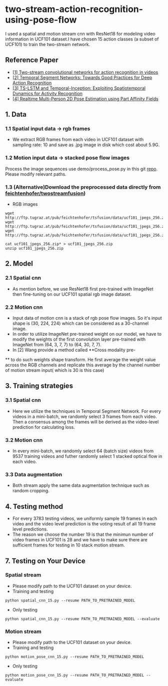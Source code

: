 # two-stream-action-recognition-using-pose-flow
I used a spatial and motion stream cnn with ResNet18 for modeling video information in UCF101 dataset.I have chosen 15 action classes (a subset of UCF101) to train the two-stream network.
## Reference Paper
*  [[1] Two-stream convolutional networks for action recognition in videos](http://papers.nips.cc/paper/5353-two-stream-convolutional)
*  [[2] Temporal Segment Networks: Towards Good Practices for Deep Action Recognition](https://link.springer.com/chapter/10.1007/978-3-319-46484-8_2)
* [[3] TS-LSTM and Temporal-Inception: Exploiting Spatiotemporal Dynamics for Activity Recognition](https://arxiv.org/abs/1703.10667)
* [[4] Realtime Multi-Person 2D Pose Estimation using Part Affinity Fields](https://arxiv.org/abs/1611.08050)

## 1. Data
  ### 1.1 Spatial input data -> rgb frames
  * We extract RGB frames from each video in UCF101 dataset with sampling rate: 10 and save as .jpg image in disk which cost about 5.9G.
  ### 1.2 Motion input data -> stacked pose flow images
  Process the image sequences use demo/process_pose.py in this git [repo](https://github.com/mollyzyy787/pytorch_Multi-Person_Pose_Flow_Estimation.git). Please modify relevant paths.
  ### 1.3 (Alternative)Download the preprocessed data directly from [feichtenhofer/twostreamfusion](https://github.com/feichtenhofer/twostreamfusion))
  * RGB images
  ```
  wget http://ftp.tugraz.at/pub/feichtenhofer/tsfusion/data/ucf101_jpegs_256.zip.001
  wget http://ftp.tugraz.at/pub/feichtenhofer/tsfusion/data/ucf101_jpegs_256.zip.002
  wget http://ftp.tugraz.at/pub/feichtenhofer/tsfusion/data/ucf101_jpegs_256.zip.003
  
  cat ucf101_jpegs_256.zip* > ucf101_jpegs_256.zip
  unzip ucf101_jpegs_256.zip
  ```
  

## 2. Model
  ### 2.1 Spatial cnn
  * As mention before, we use ResNet18 first pre-trained with ImageNet then fine-tuning on our UCF101 spatial rgb image dataset. 
  ### 2.2 Motion cnn
  * Input data of motion cnn is a stack of rgb pose flow images. So it's input shape is (30, 224, 224) which can be considered as a 30-channel image. 
  * In order to utilize ImageNet pre-trained weight on our model, we have to modify the weights of the first convolution layer pre-trained  with ImageNet from (64, 3, 7, 7) to (64, 30, 7, 7). 
  * In [2] Wang provide a method called **Cross modality pre-
  
  ** to do such weights shape transform. He first average the weight value across the RGB channels and replicate this average by the channel number of motion stream input( which is 30 is this case)
  
## 3. Training strategies
  ###  3.1 Spatial cnn
  * Here we utilize the techniques in Temporal Segment Network. For every videos in a mini-batch, we randomly select 3 frames from each video. Then a consensus among the frames will be derived as the video-level prediction for calculating loss.
  ### 3.2 Motion cnn
  * In every mini-batch, we randomly select 64 (batch size) videos from 9537 training videos and futher randomly select 1 stacked optical flow in each video. 
  ### 3.3 Data augmentation
  * Both stream apply the same data augmentation technique such as random cropping.
## 4. Testing method
  * For every 3783 testing videos, we uniformly sample 19 frames in each video and the video level prediction is the voting result of all 19 frame level predictions.
  * The reason we choose the number 19 is that the minimun number of video frames in UCF101 is 28 and we have to make sure there are sufficient frames for testing in 10 stack motion stream.

## 7. Testing on Your Device
  ### Spatial stream
 * Please modify path to the UCF101 dataset on your device.
 * Training and testing
 ```
 python spatial_cnn_15.py --resume PATH_TO_PRETRAINED_MODEL
 ```
 * Only testing
 ```
 python spatial_cnn_15.py --resume PATH_TO_PRETRAINED_MODEL --evaluate
 ```
 
 ### Motion stream
 *  Please modify path to the UCF101 dataset on your device.
  * Training and testing
 ```
 python motion_pose_cnn_15.py --resume PATH_TO_PRETRAINED_MODEL
 ```
 * Only testing
 ```
 python motion_pose_cnn_15.py --resume PATH_TO_PRETRAINED_MODEL --evaluate
 ```
 

